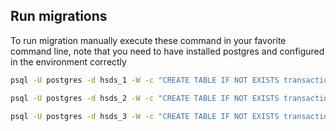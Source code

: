 ## Run migrations 

To run migration manually execute these command in your favorite command line, note that you need to have installed postgres and configured in the environment correctly  

```sh
psql -U postgres -d hsds_1 -W -c "CREATE TABLE IF NOT EXISTS transaction ( transaction_id VARCHAR(255) PRIMARY KEY, status VARCHAR(50), amount DECIMAL(19, 2), currency VARCHAR(10), description TEXT, user_id VARCHAR(255))"
```

```sh
psql -U postgres -d hsds_2 -W -c "CREATE TABLE IF NOT EXISTS transaction ( transaction_id VARCHAR(255) PRIMARY KEY, status VARCHAR(50), amount DECIMAL(19, 2), currency VARCHAR(10), description TEXT, user_id VARCHAR(255))"
```

```sh
psql -U postgres -d hsds_3 -W -c "CREATE TABLE IF NOT EXISTS transaction ( transaction_id VARCHAR(255) PRIMARY KEY, status VARCHAR(50), amount DECIMAL(19, 2), currency VARCHAR(10), description TEXT, user_id VARCHAR(255))"
```
